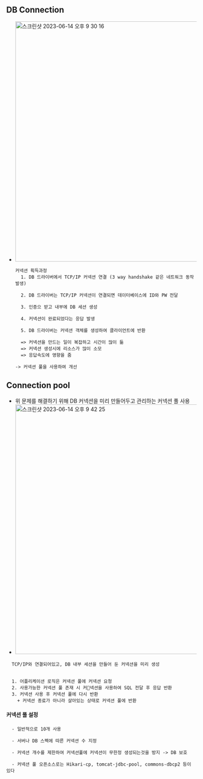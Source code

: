 ## DB Connection
  - <img width="634" alt="스크린샷 2023-06-14 오후 9 30 16" src="https://github.com/pnci1029/TIL/assets/81909140/e953a609-2a7b-4e14-ace3-01fe758039de">

    ```
    커넥션 획득과정
      1. DB 드라이버에서 TCP/IP 커넥션 연결 (3 way handshake 같은 네트워크 동작 발생)
    
      2. DB 드라이버는 TCP/IP 커넥션이 연결되면 데이터베이스에 ID와 PW 전달
    
      3. 인증으 받고 내부에 DB 세션 생성
    
      4. 커넥션이 완료되었다는 응답 발생
    
      5. DB 드라이버는 커넥션 객체를 생성하여 클라이언트에 반환

      => 커넥션을 만드는 일이 복잡하고 시간이 많이 듦
      => 커넥션 생성시에 리소스가 많이 소모
      => 응답속도에 영향을 줌

    -> 커넥션 풀을 사용하여 개선
    ```
## Connection pool
  - 위 문제를 해결하기 위해 DB 커넥션을 미리 만들어두고 관리하는 커넥션 풀 사용
  - <img width="659" alt="스크린샷 2023-06-14 오후 9 42 25" src="https://github.com/pnci1029/TIL/assets/81909140/c890103f-7286-408d-b503-905e69eca412">
  ```
    TCP/IP와 연결되어있고, DB 내부 세션을 만들어 둔 커넥션을 미리 생성


    1. 어플리케이션 로직은 커넥션 풀에 커넥션 요청
    2. 사용가능한 커넥션 풀 존재 시 커넥션을 사용하여 SQL 전달 후 응답 반환
    3. 커넥션 사용 후 커넥션 풀에 다시 반환
      + 커넥션 종료가 아니라 살아있는 상태로 커넥션 풀에 반환
  ```
#### 커넥션 풀 설정
  ```
    - 일반적으로 10개 사용

    - 서버나 DB 스펙에 따른 커넥션 수 지정

    - 커넥션 개수를 제한하여 커넥션풀에 커넥션이 무한정 생성되는것을 방지 -> DB 보호

    - 커넥션 풀 오픈소스로는 Hikari-cp, tomcat-jdbc-pool, commons-dbcp2 등이 있다
  ```


